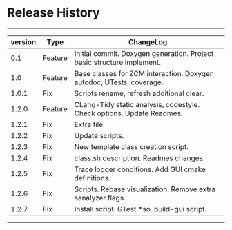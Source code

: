 # Release History

---

| version | Type    | ChangeLog                                                             |
|---------|---------|-----------------------------------------------------------------------|
| 0.1     | Feature | Initial commit. Doxygen generation. Project basic structure implement.|
| 1.0     | Feature | Base classes for ZCM interaction. Doxygen autodoc, UTests, coverage.  |
| 1.0.1   | Fix	    | Scripts rename, refresh additional clear.				    |
| 1.2.0   | Feature | CLang-Tidy static analysis, codestyle. Check options. Update Readmes. |
| 1.2.1   | Fix     | Extra file.							    |
| 1.2.2	  | Fix     | Update scripts.                                                       |
| 1.2.3   | Fix     | New template class creation script.				    |
| 1.2.4   | Fix	    | class.sh description. Readmes changes.				    |
| 1.2.5   | Fix     | Trace logger conditions. Add GUI cmake definitions.		    |
| 1.2.6   | Fix     | Scripts. Rebase visualization. Remove extra sanalyzer flags.          |
| 1.2.7   | Fix     | Install script. GTest *so. build-gui script.                          |

---
